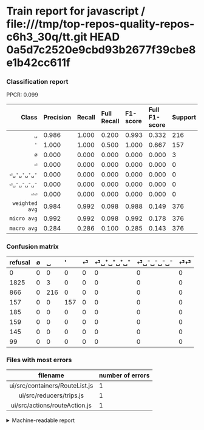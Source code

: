 # Train report for javascript / file:///tmp/top-repos-quality-repos-c6h3_30q/tt.git HEAD 0a5d7c2520e9cbd93b2677f39cbe8e1b42cc611f

### Classification report

PPCR: 0.099

| Class | Precision | Recall | Full Recall | F1-score | Full F1-score | Support | Full Support | PPCR |
|------:|:----------|:-------|:------------|:---------|:---------|:--------|:-------------|:-----|
| `␣` | 0.986| 1.000| 0.200| 0.993| 0.332| 216| 1082| 0.200 |
| `'` | 1.000| 1.000| 0.500| 1.000| 0.667| 157| 314| 0.500 |
| `∅` | 0.000| 0.000| 0.000| 0.000| 0.000| 3| 1828| 0.002 |
| `⏎` | 0.000| 0.000| 0.000| 0.000| 0.000| 0| 185| 0.000 |
| `⏎␣⁺␣⁺␣⁺␣⁺` | 0.000| 0.000| 0.000| 0.000| 0.000| 0| 159| 0.000 |
| `⏎␣⁻␣⁻␣⁻␣⁻` | 0.000| 0.000| 0.000| 0.000| 0.000| 0| 145| 0.000 |
| `⏎⏎` | 0.000| 0.000| 0.000| 0.000| 0.000| 0| 99| 0.000 |
| `weighted avg` | 0.984| 0.992| 0.098| 0.988| 0.149| 376| 3812| 0.099 |
| `micro avg` | 0.992| 0.992| 0.098| 0.992| 0.178| 376| 3812| 0.099 |
| `macro avg` | 0.284| 0.286| 0.100| 0.285| 0.143| 376| 3812| 0.099 |

### Confusion matrix

|refusal|  ∅| ␣| '| ⏎| ⏎␣⁺␣⁺␣⁺␣⁺| ⏎␣⁻␣⁻␣⁻␣⁻| ⏎⏎| 
|:---|:---|:---|:---|:---|:---|:---|:---|
|0 |0 |0 |0 |0 |0 |0 |0 |
|1825 |0 |3 |0 |0 |0 |0 |0 |
|866 |0 |216 |0 |0 |0 |0 |0 |
|157 |0 |0 |157 |0 |0 |0 |0 |
|185 |0 |0 |0 |0 |0 |0 |0 |
|159 |0 |0 |0 |0 |0 |0 |0 |
|145 |0 |0 |0 |0 |0 |0 |0 |
|99 |0 |0 |0 |0 |0 |0 |0 |

### Files with most errors

| filename | number of errors|
|:----:|:-----|
| ui/src/containers/RouteList.js | 1 |
| ui/src/reducers/trips.js | 1 |
| ui/src/actions/routeAction.js | 1 |

<details>
    <summary>Machine-readable report</summary>
```json
{
  "cl_report": {"\u0027": {"f1-score": 1.0, "precision": 1.0, "recall": 1.0, "support": 157}, "macro avg": {"f1-score": 0.28472906403940884, "precision": 0.2837573385518591, "recall": 0.2857142857142857, "support": 376}, "micro avg": {"f1-score": 0.9920212765957447, "precision": 0.9920212765957447, "recall": 0.9920212765957447, "support": 376}, "weighted avg": {"f1-score": 0.9880594277329421, "precision": 0.9841518507723694, "recall": 0.9920212765957447, "support": 376}, "\u2205": {"f1-score": 0.0, "precision": 0.0, "recall": 0.0, "support": 3}, "\u23ce": {"f1-score": 0.0, "precision": 0.0, "recall": 0.0, "support": 0}, "\u23ce\u23ce": {"f1-score": 0.0, "precision": 0.0, "recall": 0.0, "support": 0}, "\u23ce\u2423\u207a\u2423\u207a\u2423\u207a\u2423\u207a": {"f1-score": 0.0, "precision": 0.0, "recall": 0.0, "support": 0}, "\u23ce\u2423\u207b\u2423\u207b\u2423\u207b\u2423\u207b": {"f1-score": 0.0, "precision": 0.0, "recall": 0.0, "support": 0}, "\u2423": {"f1-score": 0.993103448275862, "precision": 0.9863013698630136, "recall": 1.0, "support": 216}},
  "cl_report_full": {"\u0027": {"f1-score": 0.6666666666666666, "precision": 1.0, "recall": 0.5, "support": 314}, "macro avg": {"f1-score": 0.14267413345045935, "precision": 0.2837573385518591, "recall": 0.09994718774755743, "support": 3812}, "micro avg": {"f1-score": 0.1781279847182426, "precision": 0.9920212765957447, "recall": 0.0978488982161595, "support": 3812}, "weighted avg": {"f1-score": 0.1491641885503093, "precision": 0.362323736146847, "recall": 0.0978488982161595, "support": 3812}, "\u2205": {"f1-score": 0.0, "precision": 0.0, "recall": 0.0, "support": 1828}, "\u23ce": {"f1-score": 0.0, "precision": 0.0, "recall": 0.0, "support": 185}, "\u23ce\u23ce": {"f1-score": 0.0, "precision": 0.0, "recall": 0.0, "support": 99}, "\u23ce\u2423\u207a\u2423\u207a\u2423\u207a\u2423\u207a": {"f1-score": 0.0, "precision": 0.0, "recall": 0.0, "support": 159}, "\u23ce\u2423\u207b\u2423\u207b\u2423\u207b\u2423\u207b": {"f1-score": 0.0, "precision": 0.0, "recall": 0.0, "support": 145}, "\u2423": {"f1-score": 0.3320522674865488, "precision": 0.9863013698630136, "recall": 0.19963031423290203, "support": 1082}},
  "ppcr": 0.09863588667366212
}
```
</details>
